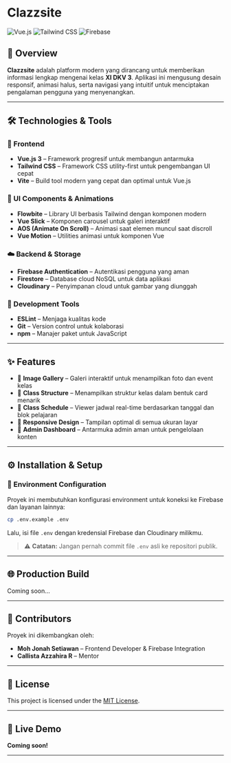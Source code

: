 # Clazzsite

![Vue.js](https://img.shields.io/badge/Vue.js-v3.x-green.svg)
![Tailwind CSS](https://img.shields.io/badge/Tailwind_CSS-v3-blue.svg)
![Firebase](https://img.shields.io/badge/Firebase-v9-orange.svg)

## 🌟 Overview

**Clazzsite** adalah platform modern yang dirancang untuk memberikan informasi lengkap mengenai kelas **XI DKV 3**. Aplikasi ini mengusung desain responsif, animasi halus, serta navigasi yang intuitif untuk menciptakan pengalaman pengguna yang menyenangkan.

---

## 🛠️ Technologies & Tools

### 🚧 Frontend

- **Vue.js 3** – Framework progresif untuk membangun antarmuka
- **Tailwind CSS** – Framework CSS utility-first untuk pengembangan UI cepat
- **Vite** – Build tool modern yang cepat dan optimal untuk Vue.js

### 🎨 UI Components & Animations

- **Flowbite** – Library UI berbasis Tailwind dengan komponen modern
- **Vue Slick** – Komponen carousel untuk galeri interaktif
- **AOS (Animate On Scroll)** – Animasi saat elemen muncul saat discroll
- **Vue Motion** – Utilities animasi untuk komponen Vue

### ☁️ Backend & Storage

- **Firebase Authentication** – Autentikasi pengguna yang aman
- **Firestore** – Database cloud NoSQL untuk data aplikasi
- **Cloudinary** – Penyimpanan cloud untuk gambar yang diunggah

### 🧰 Development Tools

- **ESLint** – Menjaga kualitas kode
- **Git** – Version control untuk kolaborasi
- **npm** – Manajer paket untuk JavaScript

---

## ✨ Features

- 📸 **Image Gallery** – Galeri interaktif untuk menampilkan foto dan event kelas
- 🏫 **Class Structure** – Menampilkan struktur kelas dalam bentuk card menarik
- 📅 **Class Schedule** – Viewer jadwal real-time berdasarkan tanggal dan blok pelajaran
- 📱 **Responsive Design** – Tampilan optimal di semua ukuran layar
- 🔐 **Admin Dashboard** – Antarmuka admin aman untuk pengelolaan konten

---

## ⚙️ Installation & Setup

### 📁 Environment Configuration

Proyek ini membutuhkan konfigurasi environment untuk koneksi ke Firebase dan layanan lainnya:

```bash
cp .env.example .env
```

Lalu, isi file `.env` dengan kredensial Firebase dan Cloudinary milikmu.

> ⚠️ **Catatan:** Jangan pernah commit file `.env` asli ke repositori publik.

---

## 🌐 Production Build

Coming soon...

---

## 👥 Contributors

Proyek ini dikembangkan oleh:

- **Moh Jonah Setiawan** – Frontend Developer & Firebase Integration
- **Callista Azzahira R** – Mentor

---

## 📝 License

This project is licensed under the [MIT License](LICENSE).

---

## 🔗 Live Demo

**Coming soon!**

---
